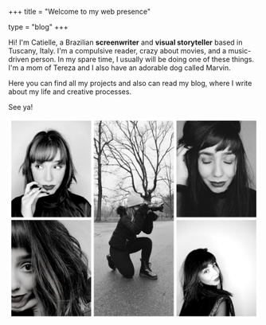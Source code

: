 +++
title = "Welcome to my web presence"

type = "blog"
+++


Hi! I'm Catielle, a Brazilian **screenwriter** and **visual storyteller** based in Tuscany, Italy. 
I'm a compulsive reader, crazy about movies, and a music-driven person. In my spare time, I usually will be doing one of these things. 
I'm a mom of Tereza and I also have an adorable dog called Marvin. 

Here you can find all my projects and also can read my blog, where I write about my life and creative processes.  

See ya!



![](/img/catiellebio.jpg)
